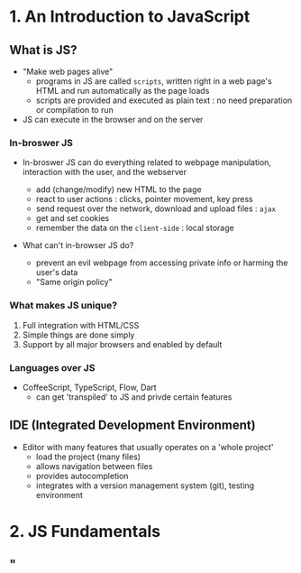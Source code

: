# 1. An Introduction to JavaScript

## What is JS?
- "Make web pages alive"
  - programs in JS are called `scripts`, written right in a web page's HTML and run automatically as the page loads
  - scripts are provided and executed as plain text : no need preparation or compilation to run
- JS can execute in the browser and on the server

### In-broswer JS
- In-broswer JS can do everything related to webpage manipulation, interaction with the user, and the webserver
  - add (change/modify) new HTML to the page
  - react to user actions : clicks, pointer movement, key press
  - send request over the network, download and upload files : `ajax`
  - get and set cookies
  - remember the data on the `client-side` : local storage

- What can't in-browser JS do?
  - prevent an evil webpage from accessing private info or harming the user's data
  - "Same origin policy"

### What makes JS unique?
1. Full integration with HTML/CSS
2. Simple things are done simply
3. Support by all major browsers and enabled by default

### Languages over JS
- CoffeeScript, TypeScript, Flow, Dart
  - can get 'transpiled' to JS and privde certain features

## IDE (Integrated Development Environment)
- Editor with many features that usually operates on a 'whole project'
  - load the project (many files)
  - allows navigation between files
  - provides autocompletion
  - integrates with a version management system (git), testing environment


# 2. JS Fundamentals
## "<script>" tag
- JS programs can be inserted into any part of HTML with `<script>`
- Attributes type
  - `<script type=...>` : HTML4 (old) required it to have a type ==> now used for JS modeuls

### External scripts
- use attribute `src`
- benefit of having separate JS file : the browser will download it and store it in its `cache`
  - other page that reference the same script : can take it from cache instead of downloading it
  - script download only take one time ==> reduces traffic, faster loading!

## "use strict"
- when it is located at the top of a sciprt, the whole script works the 'modern' way
  - when ES5 appeared, it added new features and modified some of the exisiting one : to keep the old code working, most such modifications are off by default ==> need to explicitly enable with `use strict`
- modern JS supports 'classes' and 'modules' that enable `use strict` automatically

## Variables
- named storage for data
- use `let`
- 2 limitations
  1. must contain only letters, digits, or $, _
  2. first char must not be a digit
- camelCase

## Constant
- use `const` and declare a constant (unchanging) variable
  - can not be re-assigned
- widespread practice to use constants as `aliases` for difficult-to-remember values : use capital letters and _
  - `const COLOR_RED = "F##";`

## Data types
### 1. Number
- both integer and floating point numbers
- special numeric values
  1. Infinity : mathmatical infinity // greater than any number // 1 / 0 == Infinity
  2. -Infinity
  3. NaN : a computational error // "not a number" / 2 == NaN
    - script will never stop with a fatal error, at worst get `NaN`

### 2. BigInt
- JS can not represent integer values : > 2^53-1 or < -2^53-1 // technical limitation
- `BigInt` : represent itegers of arbitrary length
  - created by appending `n` to the end of an integer
  - supported in FireFox/Chrome/Edge, but not in Safari/IE

### 3. String
- 3 types : "", '', `` (backticks)
  - `` backticks : extended functionality quotes // embed variables and expressions with ${}

### 4. Boolean (logical type)
- true || false
- store yes/no value && result of comparisons

### 5. null
- does not belong to any of the types, contains only the `null` value   
  - 'nothing', 'empty' or 'value unknown'

### 6. undefined
- value is not assigned
- if a variable is declared, but not assigned : undefined
```js
let age;
console.log(age); // undefined
```

### 7. objects
- store `collections` of data and more complex entities
- other types are 'primitive' becare their values can contain only a single thing

### 8. symbols
- unique identifiers

### typeof
- return tye type of the argument
```js
typeof Math // object : Maths is a built-in object
typeof null // object : officially recognized error
typeof alert // function
```

## Interaction
1. alert("msg") : a modal window with the message
2. prompt("msg", [default]) : a modal window with the msa, an input field (optional) (initial value == default)
3. confirm("msg") : a modal windwon with a question -- click okay == true || cancel(esc) == false
- Limitation : exact location && exact look of the window depends on the browser

## Type conversions
- Opeators and functions automatically convert the values given to them to the right `type`
1. String conversion
    - `String(value)`
2. Numeric conversion
    - `Number(value)`
    - Number("  123  " ); // 123
    - Number("123z"); // `NaN` error reading at 'z'
    - Nmuber(null); // 0
    - Number(undefined); // NaN
3. Boolean conversion
    - in logical operations
    - `Boolean(value)`
    - false : intuitively empty value : 0, '', null, undefined, NaN, false
    - true : anything else, "0", " " (string with space)

## Maths
- Remainder `%` : a % b is the remainder of the integer division of a by b
- Exponentiation `**` : a ** b  multiplies a by b : 2**4 == 16
- Binary `+` : only operator that supports strings, others alwyas convert to numbers
    - `+"str"` : same as `Number()`
- Assignment `=`
    - chaining : ability to chain assignments `a = b = c = 2 + 2; a; //4 b; //4 c; //4`
- Increment/Decrement : can be only applied to variables // can be placed either before or after a variable
    - prefix : when you want to increase a value and immediately use the result of the operator (++count)
    - postfix : you want increse but use its previous value
    ```js
    let count = 0;
    console.log(++count); // 1
    console.log(count++); // 0
    ```

## Bitwise operators
- Treat arguments as 32-bit integer numbers and work on the level of their binay presenstation
    - AND (&), OR (|), XOR (^), NOT (~), LEFT SHIFT (<<), RIGHT SHIT (>>), ZERO-FILL RIGHT SHIFT (>>>)

## Comparison
### String Comparison
- JS uses the 'dictionary' or 'lexicographical' order : strings are compared letter-by-letter
```js
console.log('Z' > 'A'); // true
console.log('Glow' > 'Glee'); // true
console.log('Bee' > 'Be'); // ture -- longer > shorter
console.log('a' > 'A'); // true -- lowercase > capital letter
```

### Comparison of different types
- JS converts the values to numbers
```js
console.log('2' > 1); // true
console.log(false === 0); // true
```

## Strict equality ===
- A regual == equality can not differentiate `0` from `false`
    - bc JS converts different types to numbers by ==
- A strick === checks the equality without type conversion
    - if two are different types, then immediately `false`
- Don't use `>= > < <=` with a variable which may be `null/undefined`

## Boolean conversion
- Falsy value : 0, "", null, undefined, NaN

### Ternary operator with ?
- A sequence of operator ? can return a value
```js
let age = promt('How old are you?');
let message = age < 16 ? "You can't drive, you can't drink" : age < 18 ? "You can drive" : age < 21 ? "You can't drink" : "You can both drive and drink";
```

### Logical operator
- || (or) : retrun first truthy value, or if all were false then return the last operand
- && (and) : return first falsy value, or the last value if none were found
- Precedence of && is higher than ||

### Breaking loop
- Normally, a loop exits when its condition become `falsy`
- `break` : force the exit at any time 
- `continue` : a ligther version of break 
    - doesn't stop whole loop
    - use it when you're done with the current iteration and want to move on to the next one
```js
for (let i=0; i<10; i++) {
    if (i % 7) break;
    if (i % 2) continue;
    console.log(i);
} // 1,3,5 -- only print odd number and when it reaches 7 it stops
```

## `switch`
- Replace multiple `if` checks
- switch - case - default - break
    - if no `break` for each case, after the value finds right case it will continues with the next case without any checks
- Strick equality check : `type` matters

## Function
- A function with an empty `return` or without `return` returns `undefined`
- One function -- one action && function is a value
    - easier to understand, test and debug 
```js 
function showPrimes(n) {
    for (let i=2; i<n; i++) {
        if (!isPrime(i)) continue;
        console.log(i); // show all prime numbers
    }
}
function isPrimes(n) {
    for (let i=2; i<n; i++) {
        if (n % i == 0) return false;
    }
    return true;
}
```
- Function Declaration : function f() {}
    - no need semicolon at the end
    - can be called earlier than it is defined : JS first looks for global fn declarations and creates the fn : "initialization stage"
- Function Expression : let f = function() {};
    - need `=` assignment expression
    - can use fat arrow fn exp 
        - `(arg) => expression` 
        - `(arg) => { body }`
- to run a function need () parentheses!

### Callback
```js
function ask(question, yes, no) {
    if (confirm(question)) yes();
    else no();
} // yes, no are 'callback functions'
```

### Global variable
- Global variables are visible from any function
- Good practice to minimize the use of global


# 3. Code quality
## Debugging
- `debugger` command : paus code
- Breakpoint
    1. watch : current values
    2. call stack : the nested calls chain
    3. scop : current variables - local && global && `this`

## Automated testing
- Tests are written separately, in addition to the code
    - run our functions in various ways and compare results with the expected

- BDD (Behavior Driven Developemnt) : test && documentation && examples
```js
describe("pow", function() {
    it("raises to n-th power", function() {
        assert.equal(pow(2, 3), 8);
    }) // 2nd argument for 'it' is a function that tests
});
```
- JS libraries for tests
    - Mocha || Chai || Sinon

## Polyfills
- Babel 
    1. a transpiler // rewrite modern JS into the previous standard
    - modern project build systems like `webpack` provide means to run transpiler automoatically on every code change ==> easy to integrate into development process
    2. polyfill : a scritp that updates/adds new fns (fills in the gap and adds missing implementations)


# 4. Objects: the basics
- Declare an empty object : 1) object constructor, 2) object literal
    - object with `const` can be changed : `const` only fixes the value of the object, but not its contents
```js
let user = new Object();
let user = {}; // object literal
function makeUser(name, age) {
    return {
        name, // same as name: name
        age, // same as age: age
    };
}
```

## Property exsitence test `in`
- 'key' `in` object 
    - will return true if the object has the 'key'
- `for...in` loop : special form of the loop to walk over all keys of an object
    ```js
    for (let key in user) {
        console.log(key);
    }
    ```

## Object copying, by references
- A variable stores not the object itselt, but its "address in memory" (a reference to is)
    ```js
    let a = {};
    let b = a;
    console.log(a === b); // true
    let c = {};
    console.log(a === c); // false
    ```

## Cloning and merging object
- `Object.assign(source, target)` : shallow copy
    - copy all enumerable properties from (one or more) source obj to a target obj // return the target obj
    ```js
    let target = { a: 1, b: 2 };
    let source = { b: 4, c: 5 };
    let returned = Object.assign(source, target);
    console.log(target); // { a: 1, b: 4, c: 5 }
    console.log(returned); // { a: 1, b: 4, c: 5 }
    ```
- use `for ... in` : deep copy
    ```js
    let user = { name: "John", age: 30 };
    let clone = {};
    for (let key in user) {
        clone[key] = user[key]
    } 
    clone.name = "Peter"; // clone = { name: "Peter:, age: 30 } // user stays same
    ```

## `this`
- To access an obejct, a method (object property == function) ca use `this`

## `new` - constructore
- Constructor function
    1. named with `captial` letter first
    2. executed only with `new` operator
- Purpose : to implement reusable object creation code
- Usually, constructors do not have `return`

## Optional chaining `?.`
1. `obj?.prop` || `obj?.[prop]`: returns obj.prop, if obj exists || undefined
2. `obj?.method()` : calls obj.method() || undefined

## Symbol
- `Symbol()` : a primitive type for unique identifiers
    - can created with an optional description
    - always different value, even they have the same name
    - `Symbol.for(key)` : return a global symbol with key as the name
- 2 main use cases
    1. `Hidden` object prop : symbol prop doest not appear in `for ... in`
    2. `Symbol.*`


# 5. Data types
## Methods of primitives
- `str.toUpperCase()`
- `float.toFixed(2)`
- null/undefined have no methods

## Numbers
- 2 types of numer
1. Regular numbers in 64-bit format
2. BigInt number : present integers of arbitrary length -2^53 > || 2^53 <
- Rounding
    - `Math.floor()`
    - `Math.ceil()`
    - `Math.round()` : rounds to the nearest integer // 3.1 >>> 3, 3.6 >>> 4, -1.1 >>> -1
    - `Math.trunc()` : removes anything after decimal point
- `Infinity` (-Infinity) : a special numeric value that is greater (less) than anything
- `NaN` : represents an error
    - isNaN("str") : true!!
- `parseInt()` || `parseFloat()` : read a number from a string until they can't // when meets str, gather number and return
    - parseInt('a123') : return NaN when first symbol is letter
    - parseInt('123a') : return 123
- `Math.random()` : return a random number 0-1
- `Math.max(a,b,c,...)` || `Math.min(a,b,c,...)`
- `Math.pow(n, power)`
- `e` : append e with the zeroes count to the number
    - 123e6 : 6 zeroes (10^6) : 123000000

## Strings
- `.length` : is property, not a function (don't use `()`)
- Accessing character : [] || `.charAt()`
    - these 2 work same, but if no character is found, [] >>> `undefined`, charAt() >>> empty string
    - can iterate over characters `for ... of`
- Strings are immutable
- `str.indexOf(substr)` : return the position if substr is found || -1
    ```js
    // use with if statement : need to check -1 or not bc if indexOf returns 0, if statement will think it is false
    let str = "Widget with id";
    if (str.indexOf("Widget") !== -1) console.log("FOUND");
    ```
- `str.includes(substr)` : return boolean
- `str.trim()` : removes spaces from the beginning to end
- `str.repeat(n)` : repeats the string n times

### 3 methods to get a substring
1. `str.slice(start[, end])` : return the part from start to (not including) end
2. `str.substring(start[, end])` : return the part between start to end (include start and end)
3. `str.substr(start[, length])`

### Comparing strings
- A lowercase letter > a upperase letter : 'a' > 'Z' // true
- `str.localeCompare(str2)` : returns an integer
    - str < str2 : -1
    - str > str2 : 1
    - str == str2 : 0

## Arrays
- Methods
    - shift // push : `queue` -- FIFO
    - push // pop : `stack` -- FILO (LIFO)
        - faster than shift/unshift O(n) : time complexity only O(1)
    - arr.length = 0; : the simplest way to clear the array

- `.splice()`
- `.slice([start], [end])` : return new array : empty arguments creates a copy of array
- `.concat(arg1, arg2, ...)` : creates a new array 

### Interate
- `forEach` : run a function for every items
    ```js
    arr.forEach(function(item, index, array) {
    })
    arr.forEach((item, index, array) => )
    ```

### Search 
- `.indexOf()` : return index (or -1)
- `.includes()` : return true/false
- `find(fn)` : syntax same as forEach : if it returns true, the search is stopped and the item is returned
- `filter(fn)` : returns an array of all matching elements

### Transform
- `map(fn)` : calls the fn for each item and returns the array of results
- `sort()` : sorts the array in *in place* (change element order)
    - items are sorted as *string* : "2" > "15"
    - can use for string-base sort
    ```js
    arr.sort((a, b) => a.localeCompare(b)); // a,b,c
    arr.sort((a,b) => a-b); // 1,2,3
    ```
- `reverse()`
- `str.split(delim)` : splits the string into an array by 'delim'
- `str.join(glue)` : reverse to split // creates a string of array items joined by 'glue'
- `reduce()` : calculated a *single value* based on the array
    - accumulator : the result of the previous fn call (sum), will be passed to the next
    - item : current
    ```js
    arr.reduce((sum, current) => sum + current, 0);
    ```
- sort, reverse, splice : modify the array itself!

## Iterables
- `for..of` : great syntax to loop over a collection (list, set) not an array
    - iterables must implement method named `Symbol.iterator`
    - the iterator must have method named `next()` that returns an object {done: Boolean, value: any}
- `Array.from` : universal method that takes an iterable or array-like value and make real `Array` from it
    ```js
    let arrayLike = {
        0: "Hello",
        1: "World",
        length: 2
    }
    let arr = Array.from(arrayLike);
    console.log(arr.pop()); // World
    ```

## Map
- Map is a collection of keyed-data items.
- Main difference is `Map` allows keys of any type
    - keys are not converted to strings >>> any type of key is possible
    - `.set(key, value)`, `.get(key)`, `.has(key)`, `.size`
    ```js
    let map = new Map();
    map.set('1', 'str1');   // a string key
    map.set(1, 'num1');     // a numeric key
    map.set(true, 'bool1'); // a boolean key
    console.log(map.get(1)); // num1
    ```
- Iteration over Map
    - `.keys()`, `.values()`, .`entries()` - [key, value], used by defualt in for..of
    - built-in `forEach`

## Set
- Set is a special type collection - "set of values" (without keys), where each value may occur only once.

## WeakMap, WeakSet
- WeakMap/WeakSet is Map/Set like collection : secondary data structure
    - once the object is removed from the main storage >>> 
    (if WeakMap/WeakSet become `null`) it will be cleaend up automatically 
    - benefit : clean unuused memory || caching
- Limitation : can't iterate over it

## Iterations over object
- `Object.keys(obj)` : returns array of keys [key, key, key]
- `Object.values(obj)` : returns array of values [value, value, value]
- `Object.entries(obj)` : returns array of key-value pairs : 2d array [[key, value], [key, value]]
    - for Map, can use `map.keys()` to iterable but not a 'real' array
- `Object.fromEntries(array)` : turn array back into object
    1. use Object.entries(obj) to get key-value pair
    2. use array methods (map, filter) on that array
    3. use Object.fromEntries(array) to turn back to object
    ```js
    let prices = { apple: 1, meat: 6, fish: 4};
    let doublePrices = Object.fromEntries(
        Object.entries(prices).map(([key,val]) => [key, val*2]))
    ```

## Destructuring assignment
- Allow to 'unpack' arrays or objects into a bunch of `variables`

### Array destructuring
- `let [item1 = default, item2, ...rest] = array;`
- It does not modify original array, just assign array to variable
- Ignore elements using commas : can skip any unwanted elements
- The rest '...' : can get all that follows
    ```js
    let arr = ["Ari", "Jo"];
    let [firstName, lastName] = arr;
    /* same as
    let firstName = arr[0];
    let lastName = arr[1];
    let [firstName, lastName] = "Ari Jo".split(" ");    */
    let [firstName, ,title] = ["Alicia", "Keys", "Singer", "NY"]; // only pick up 1st, 3rd element
    let [name, ...rest] = ["Alicia", "Keys", "Singer", "NY"];
    rest.length; // 3
    ```
- Works with any iterable on the *right* side
- Assign to anything at the *left* side
    ```js
    let [a,b,c] = "abc";
    let [one,two,three] = new Set([1,2,3]);
    let user = {};
    [user.name, user.surname] = "Ari Jo".split(" ");
    ```
- Loop with `Object.entries()` - [key, val] or for Map
- Swap variable
    ```js
    for (let [key, values] of Object.entries(obj)) {
        console.log(`${key}: ${values}`);
    }
    let guest = "Jane";
    let admin = "Pete";
    [guest, admin] = [admin, guest]
    ````
- Default using `=` : can replcae the missing one
    ```js
    let [name = "Guest", surname = "Default"] = ["Julius"];
    name; // Julius
    surnmae; // Default; when nothing is there, return "Default"
    ```
### Object destructuring
- When you want to split object into variable
    - `let {prop: varName = default, ...rest } = object;` : 'prop' go into the variable 'varName', if null, 'default'
    - right side : object
    - left side : variables || pattern for corresponding properties
    ```js
    let options = {
    title: "Menu",
    width: 100,
    height: 200
    };
    let { width:w, height:h } = options;
    // w; 100, h; 200
    let { title } = options;
    // title; "Menu"
    let { title, ...rest } = options;
    // rest; { width: 100, height: 200 }
    ```

## Date and time
- `Date` : built-in object // store the date, time // provides methods for data/time management
- `new Date()` : without arguments >>> current date&time
- `new Date(miliseconds)` : time passed after Jan 1st of 1970 UTC+0 >>> *timestamp*
    ```js
    let Jan01_1970 = new Date(0); // 0 means 01.01.1970 UTC+0
    let Jan02_1970 = new Date(24 * 3600 * 1000); // add 24 hours, get 02.01.1970 UTC+0
    ```
- `new Date(datestring)` : datestring is parsed automatically
- `new Date(year, month, date, hours, minutes, seconds, ms)`
- Get date methods
    - getFullYear(), getMonth(), getDate(), getHours(), getMinutes(), getSeconds(), getMilliseconds(), getDay(), getTime(), getTimezoneOffset()
- Set date methods : same as get methods except 'set'
- `Date.now()` : returns the current timestamp (not 'date')
    - same as `new Date().getTime()` but it is a faster
- `Date.parse(str)` : can read a date from a string // return the timestamp (number of milliseconds from the Jan 1 1970)
- Benchmarking : performance measurements

## JSON methods, toJSON
- JSON : was made for JS initially // easy to use JSON for data exchange when client uses JS
- `JSON.stringify(obj)` : object >>> JSON // convert to string
    - number, boolean or null, object, array >>> stay still 
    - `JSON.stringfiy(value[, replacer, space])`
- `JSON.parse` : JSON >>> object // decode a JSON string
    - `JSON.parse(str, [reviver])`
- Typical mistakes in JSON : JSON is *strict*
    - property name without quotes, single quotes in key||value, no "new" is allowed (like new Date()), no comment


# 6. Advanced working with functions
## Recursion and stack
### Recursion
- A programming pattern used when a task can be split into several tasks of the same kind (but simpler)
- When a function calls itself!
    ```js
    function pow(x,n) { // more memory-saving
        let i=1;
        let result=1;
        while (i <= n) {
            result *= x;
        }
        return result;
    }
    function powRecur(x,n) {
        // base condition
        if (n === 1) return x;
        else powRecur(x, n-1) * x;
        // shorter version
        return n === 1 ? x : powRecur(x, n-1) * x;
    }
    ```
- `Recursion depth `: the maximal number of nested calls (n)
    - powRecur(2,3) : 3 <<< powR(2,2) * 2 <<< powR(2,1) * 2
    - JS limitation : 10,000
- Execution context : an internal data structure that contains details about the execution of a function
    - when a function makes a *nested* call:
    1. current function is paused
    2. execution context associated with it is rememebered in a special data structure ('execution context stack)
    3. nested call executes
    4. the old execution context is retrieved from the stack, the outer function is resumed
- Any recursion can be rewritten an a loop

- `Recursive traversal`
    - break down to the simplest case which will be a base condition (when the recursion stops)
    - other case will be splited to smaller case with recursion

### Recursive structures
- A structure that replicates itself in part
- HTML document
    - text pieces // HTML-comment // other HTML-tags
- `Linked list`
    - for array, very expensive to add or remove from the beginning (O(n)) -- pop, push is just O(1)
    - so for big queues, array can be quite slow!
    - Linked list can handle fast insertion/deletion
    - `value`
    - `next` : reference the next linked list element || null
    - main drawback : can't access an eleemnt by index O(n), but for array it is just O(1)
    ```js
    let list = { value: 1 };
    list.next = { value: 2 };
    list.next.next = { value: 3 };
    list.next.next.net = { value: null }; // 1>>2>>3>>null
    // add item at the beginning
    list = { value: "new item", next: list}; // new item>>1>>2>>3>>null 
    // remove from the middle
    list.next = list.next.next; // new item >> 2 >> 3 >> null
    ```
    - to solve linked list problem, first copy ll to temporary value and use some kind of loop and change list = list.next, so it does same effect like i++||i--

## Rest, spread
- `...` rest parameter can be called with any number of arguments && must be at the end
    ```js
    function sumAll(...args) {
        let sum=0;
        for (let item of args) sum+=item;
        return sum;
    }
    sumAll(1,2) // 3
    sumAll(1,2,3,4) // 10
    ```
- `arguments` variable : contains all arguments by their index
    - before `...` rest parameters did not exist
    - downside : although both array-like and iterable, it's not array >>> can't use array methods (map) // always contains all arguments // fat arrow fn do not have "arguments" (don't have `this` either)
- spread : `...arr`, expands an iterable object `arr` into the list of arguments
    - can use to merge arrays
    - can turn the string into array of character
    ```js
    Math.max(3,5,1); //5
    let arr = [3,5,1];
    Math.max(arr); // NaN!
    Math.max(...arr); // 5 << spread turns array into a list 
    let arr2 = [9,8,7];
    let merged = [...arr, ...arr2];
    let str = "Hello";
    console.log([...str]); // H,e,l,l,o
    console.log(Array.from(str)); // H,e,l,l,o << more universal
    ```
- Get a new `copy` of array/object
    - this way, the original arr/obj doesn't get modified
    - `Object.assign()` can also copy
    ```js
    let arr = [1,2,3];
    let arrCopy = [...arr];
    let obj = { a: 1, b: 2, c: 3 };
    let objCopy = {...obj};
    ```

## Variable scope
- JS : function-oriented language
    - functions are `object`
    - `name` : function name
    - `length` for function : returns the nubmer of function parameters
- `closure` : a function that remembers its outer variables and can access them
    - in JS all functions are naturally closures : automatically remember where they were created using `[[Environment]]` property >> how Lexical env work
- `var` : have no block scope >> visible minimum at the function level

## IIFE
- Immediately-invoked ufnction expressions
- `(function {...})()` or `(function {...}())`

## "new Function"
- `new Function([arg1, arg2, ...argN], functionBody)`
    - arguments are string

## Scheduling
- `setTimeout`
- `setInterval`
    - allow to run the func once/regularly after delay ms
    ```js
    setTimeout(()) => console.log("Hello from 1s"), 1000);
    ```
- Zero delay with setTimeout(func, 0 ) || setTimeout(func) : not zero >> call ASAP but after the current script is complete

# 7. Prototypes, inheritance
## Prototypal inheritance
- Objects have a special hidden property [[Prototype]], that is either null or references another object ("prototype")
- Prototypal inheritance : when we want to read a property from object, and it's missing >> JS takes if from "prototype"
    - reference can't go in circles
    - value of `__proto__` : can be only either null or an object (historical getter/setter)
    - only one [[Prototype]] exist
    ```js
    let animal = { eats: true };
    let rabbit = { jumps: true }; // set animal => prototype
    rabbit.__proto__ = animal;
    rabbit.eats; // true; => JS go to prototype reference
    rabbit.jumps; // true;
    ```
- If `Obj.method()`, the method is taken from the protytpe >> `this` references `obj`
- `for..in` loop iterates over both object and protytpe
- other key-value methods (`Object.keys()`) only operate onthe object itself (not prototype)


## F.prototype
- `new F()` : create new object with constructor function
    - if `F.prototype` is an object, then `new` uses it to set [[Prototype]] for the new object
    ```js
    let animal = { eats: true };
    function Rabbit(name) {
        this.name= name;
    }
    Rabbit.prototype = animal;
    let rabbit = new Rabbit("Bunny");
    rabbit.eats; //true
- Every function has "prototype" with property `constructor` that points back to the function itself
    - `F.prototpye = { constructor: F }`
    ```js
    function Rabbit() {}
    // Rabbit.prototype = { constructor: Rabbit } << by default
    Rabbit.prototype.constructor == Rabbit; // true
    function User(name) {
        this.name= name;
    }
    let user = new User("John");
    let user2 = new user.constructor("Jain")
    user2.name; // Jain
    ```
- Modern way to create prototype
    - `Object.create(proto)`
    - `Object.getPrototypeOf(obj)`
    - `Object.setPrototypeOf(obj, proto)`

# 8. Classes
## `class`
- In modern JS, more advanced "class" construct >> useful for Object-oriented programming
    ```js
    class User {
        constructor(name) {
            this.name = name;
        } // << automatically called by new
        sayHi() {
            console.log(`Hi, ${this.name}`);
        } // << User.prototype
        get name() {
            return this._name;
        }
        set name(value) {
            if (value.lenght < 4) {
                console.log("Name is too short");
                return
            }
            this._name = value;
        }
    }
    let user1 = new User("Ari");
    user1.sayHi(); // Ari
    ```
    - class : `function`
    - class must be called with `new`

## class inheritance
- `extend`
    - parent methods >> inheritance >> child
    - `class Child extends Parent {}` == `Child.prototype.__proto__ = Parent.prototype
- Overrding a method
    - build method on top of parent methods
    - `super.method(...)` : call a parent method inside of child method
    - `super(...)` : call a parent constructor
    ```js
    class Rabbit extends Animal {
        hide() {
            console.log(`${this.name} hides!`)
        }
        stop() {
            super.stope(); // call parent stop
            this.hide();
        }
    }
    ```
- Overriding constructor
    - when child class doesn't have constructor : empty constructor passing all parent arguments
    - derived constructor (child) must call `super` in order to execute its parent constructure, otherwise `this` won't be created (error!)
    ```js
    class Animal {
        constructor(name) {
            this.name = name;
        }
    }
    class Rabbit extends Animal {
        constructor(name, earLength) {
            super(name);
            this.earLength = earLength;
        }
    }
    ```

## Static properties and methods
- `static` : assign a method to the class function itself "as a whole", not its *prototype*
    - static methods are used to implement functions that belong to the class, not to any particular object of it
    - "factory" method : create an empty class
    - used in database-related classes to search/save/remove entries from the db

## Private, protected properties and methods
- Private object field (prop, methods) : accessible only from inside the class // internal inteface
    - Protected properties : prefixed with underscore `_`
    - read-only "power" : must be set at creation time only, nver modified
    ```js
    class CoffeMachine {
        _waterAmount = 0; // protected
        set waterAmount(value) {
            if (value < 0) throw new Error("Negative water");
            this._waterAmount = value;
        }
        get waterAmount() {
            return this._waterAmount;
        }
        constructor(power) {
            this._power = power; // machine power never change
        }
        get power() {
            return this._power; // no setter, only getter
        }
    }
    ```
    - getter / setter : get.../set... functions are preferred : more flexible : accept multiple arguments

## instanceof : class checking
- `instanceof` : allows to check whether an object belongs to a certain class
    - `obj instanceof Class`
    - return true||false

## Mixin
- A class that contains methods for other classes


# 9. Error handling
## "try..catch"
- `try..catch` : it catches error so the program can do more stuffs instead of 'dying' 
    1. try {...} : if there is no errors, catch(err) is ignored
    2. catch(err) : if error, then try is stopped and catch(err) // `err` variable contain an error object (err properties : name/message/stack)
    - only works for runtime errors : valid JS // if error is syntactically wrong, it doesn't work (unmatched braces)
    ```js
    let json = '{"name":"John", "age": 30}'; 
    let user = JSON.parse(json);
    let badjson = "{ bad json }";
    try {
        let user = JSON.parse(json);
        console.log(user.name);
        if (!user.name) {
            throw new SyntaxError("Imcomplete data: no name");
        }
    } catch(err) {
        console.log(err);
    }
    ```
- `throw <error object>` : generates an error
- `try..catch..finally` : finally will be executed after try/catch


# 10. Promises, async/await
## Callbacks
- *asynchronous* action : actions that initiates now! but finish later 
    - `setTimeout()` // loading scripts/modules
    ```js
    function loadScript(src, callback) {
        let script = document.createElement('script');
        script.src = src;
        script.onload = () => callback(script);
        document.head.append(script);
    }
    // if this function doesn't have callback, this (loadScript) will run but can't call other new functions using the script
    loadScript('/my/index.js', function(any)) {
        newFunction(any);
    };
    ```
- Handling error
    -eoor-first callback style
    ```js
    loadScript('/index.js', function(error, script) {
        if (error) { /* handle error */}
        else { /* script load */ }
    })
    ```

## Promise
- `new Promise` : take 2 callbacks // internal prop - state, result
    1. resolve (value) : state-fulfilled, result-value
    2. reject (error) : state-rejected, result-error
    ```js
    function loadScript(src) {
        return new Promise((res, rej) => {
            let script = document.createElement('script');
            script.src = src;
            script.onload = () => res(script);
            script.onerror = () => rej(new Error('error!'));
        })
    }
    ```
- `fetch(url)` : load the information about the user from the remote server
    - network `request` to the url and return promise
    - promise resolves with a `response` object
    - response object from fetch has `response.json()` methods >> read the remote data (from server) and parses it as JSON
    ```js
    fetch('/user.json')
        .then(response => response.json())
        .then(user => fetch(`githubAPI/${user})`)
        .then(response => response.json())
        .then(githubUser => {
            let img = document.createElement('img');
            img.src = githubUser.avatar_url;
            img.className = "promise-avatar-example";
            document.body.append(img);

            setTimeout(() => img.remove(), 3000);
        })
        .catch(error => alret(error.message))
    ```

## Promise APi
- `Promise.all` : many promises to execute in parallel and wait until all of them are ready
    - if any of the promises is rejected, Promise.all immediately rejects with error
    ```js
    let names = ['ari', 'bey', 'gray'];
    let requests = names.map(name => fetch(`github/${name}`))
    Promise.all(requests)
        .then(responses => for(let response of responses) {
      alert(`${response.url}: ${response.status}`); // shows 200 for every url
    })
    ```
- `Promise.resolve(value)`
- `Promise.reject(error)`

## Async/await
- `async` before a function : the function always returns a promise
- `await` : works only insde async function
    - make JS wait until that promise settles and returns its result


# 11. Module
## Build tools
- Buile JS modules together with webpack and deploy to the production server
    - benefit : more control over how modules are resolved >> allow to use HTML/CSS moduels
- Modules always `use strict`
- Module code is executed only once : exports are created once and shared between importer


# Regular Expression
## Patterns and flags
- Regexp : patterns that provide a powerful way to search and replace in text
    1. pattern
    2. (optional) flags
- 2 syntax
    1. `regexp = new RegExp("pattern", "flags")`
    2. `regexp = /pattern/gmi` : pattern with 3 (g,m,i) flags
    - /.../ : tell JS that we are creating regexp
- 6 flgas : 2 are important (i, g)
    1. i : case-insensitive (A==a)
    2. g : search all matches (without it, only return 1st match)
    3. m : multiline mode
- `str.match(regexp)` : finds all matches of regexp // if no matches, return `null`
- `str.replcae(regexp, replacement)` : replace regexp with replacement
- `regexp.test(str)` : return true/false (at least one match) 

## Character classes
- A special notation that matches any symbol from a certain set
- `\d` : any single digit class // 0-9
- `\s` : spaces, tabs, newlines // ' '
- `\w` : either an alphabet or digit or underscore // a-z 0-9
- Inverse classes
    - `\D` : non-digit (any character except \d)
    - `\S` : non-space (excep \d)
    - `\W` : non-alphanumenic (excep \w)
```js
let str = "+7(903)-123-45-67";
str.match(/\d/g).join(''); // 79031234567
str.replace(/\D/g, ""); // 79031234567
```
- `.` : any character (including space and special character)
- `^` : (caret) matches at the beginning of the text
- `$` : matches at the end of the test
- `^...$` : test whether or not a string fully matches the pattern
    - have zero width : they do not match a character, but force the regexp to check the condition

## Sets and ranges [...]
- Sets : anything inside of [] >> /[abc]/ find 'a' or 'b' or 'c'
- Ranges : character ranges
    - [a-z] : range from a to z
    - [0-9A-Z] : 2 ranges : either a digit from 0 to 9 or a letter from A to Z
    - \d === [0-9], \w === [a-zA-Z0-9_], \s === [\t\n\v\f\r ]
- Excluding range : `[^...]`
    - \D === [^0-9], \S === [^\s]
    - [.] (dot) inside squar bracker : just a dot

## Quantity {n}
- Quantitifier is appended to a character (class or []) and specifies how many you need
    - `\d{5}` === \d\d\d\d\d : denotes 5 digits
    - can use excluding class \b\d{5}\b : 12345 not 123456
- Range : `\d{3, 5}` : match 3-5 times
    - cna omit the upper limit `\d{3,}` : digits (length >= digit)
- Shorthands 
    - `+` : one or more same as `{1,}`
        - `\d+` : loos for numbers (with any degit)
    - `?` : zero or one same as `{0,1}` >> symbol optional
    - `*` : zero or more same as `{0,}` >> may repeat any times or abset